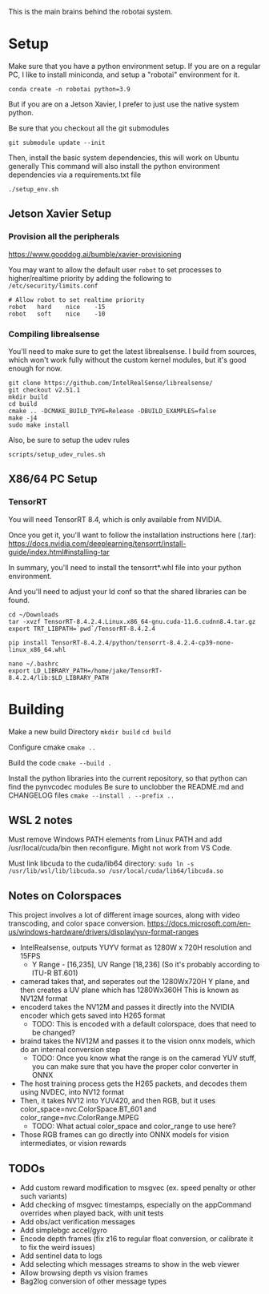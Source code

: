 This is the main brains behind the robotai system.

# Setup
Make sure that you have a python environment setup. If you are on a regular PC, I like to install miniconda, and setup a "robotai" environment for it.

`conda create -n robotai python=3.9`

But if you are on a Jetson Xavier, I prefer to just use the native system python.

Be sure that you checkout all the git submodules

`git submodule update --init`

Then, install the basic system dependencies, this will work on Ubuntu generally
This command will also install the python environment dependencies via a requirements.txt file

`./setup_env.sh`

## Jetson Xavier Setup

### Provision all the peripherals
https://www.gooddog.ai/bumble/xavier-provisioning

You may want to allow the default user `robot` to set processes to higher/realtime priority by adding the following 
to  `/etc/security/limits.conf`

```
# Allow robot to set realtime priority
robot   hard    nice    -15
robot   soft    nice    -10
```

### Compiling librealsense

You'll need to make sure to get the latest librealsense. I build from sources,
which won't work fully without the custom kernel modules, but it's good enough for now.

```
git clone https://github.com/IntelRealSense/librealsense/
git checkout v2.51.1 
mkdir build
cd build
cmake .. -DCMAKE_BUILD_TYPE=Release -DBUILD_EXAMPLES=false
make -j4
sudo make install
```

Also, be sure to setup the udev rules
```
scripts/setup_udev_rules.sh 
```

## X86/64 PC Setup

### TensorRT
You will need TensorRT 8.4, which is only available from NVIDIA.

Once you get it, you'll want to follow the installation instructions here (.tar): 
https://docs.nvidia.com/deeplearning/tensorrt/install-guide/index.html#installing-tar

In summary, you'll need to install the tensorrt*.whl file into your python environment. 

And you'll need to adjust your ld conf so that the shared libraries can be found.


```
cd ~/Downloads
tar -xvzf TensorRT-8.4.2.4.Linux.x86_64-gnu.cuda-11.6.cudnn8.4.tar.gz
export TRT_LIBPATH=`pwd`/TensorRT-8.4.2.4

pip install TensorRT-8.4.2.4/python/tensorrt-8.4.2.4-cp39-none-linux_x86_64.whl

nano ~/.bashrc
export LD_LIBRARY_PATH=/home/jake/TensorRT-8.4.2.4/lib:$LD_LIBRARY_PATH
```

# Building
Make a new build Directory
`mkdir build`
`cd build`

Configure cmake
`cmake ..`

Build the code
`cmake --build .`

Install the python libraries into the current repository, so that python can find the pynvcodec modules
Be sure to unclobber the README.md and CHANGELOG files
`cmake --install . --prefix ..`

## WSL 2 notes

Must remove Windows PATH elements from Linux PATH and add /usr/local/cuda/bin
then reconfigure. Might not work from VS Code.

Must link libcuda to the cuda/lib64 directory:
`sudo ln -s /usr/lib/wsl/lib/libcuda.so /usr/local/cuda/lib64/libcuda.so`

## Notes on Colorspaces

This project involves a lot of different image sources, along with video transcoding, and color space conversion.
https://docs.microsoft.com/en-us/windows-hardware/drivers/display/yuv-format-ranges

- IntelRealsense, outputs YUYV format as 1280W x 720H resolution and 15FPS
    - Y Range - [16,235], UV Range [18,236] (So it's probably according to ITU-R BT.601)
- camerad takes that, and seperates out the 1280Wx720H Y plane, and then creates a UV plane which has 1280Wx360H
  This is known as NV12M format
- encoderd takes the NV12M and passes it directly into the NVIDIA encoder which gets saved into H265 format
    - TODO: This is encoded with a default colorspace, does that need to be changed?
- braind takes the NV12M and passes it to the vision onnx models, which do an internal conversion step
    - TODO: Once you know what the range is on the camerad YUV stuff, you can make sure that you have the proper color converter in ONNX
- The host training process gets the H265 packets, and decodes them using NVDEC, into NV12 format
- Then, it takes NV12 into YUV420, and then RGB, but it uses color_space=nvc.ColorSpace.BT_601 and color_range=nvc.ColorRange.MPEG
    - TODO: What actual color_space and color_range to use here?
- Those RGB frames can go directly into ONNX models for vision intermediates, or vision rewards


## TODOs
- Add custom reward modification to msgvec (ex. speed penalty or other such variants)
- Add checking of msgvec timestamps, especially on the appCommand overrides when played back, with unit tests
- Add obs/act verification messages
- Add simplebgc accel/gyro
- Encode depth frames (fix z16 to regular float conversion, or calibrate it to fix the weird issues)
- Add sentinel data to logs
- Add selecting which messages streams to show in the web viewer
- Allow browsing depth vs vision frames
- Bag2log conversion of other message types
